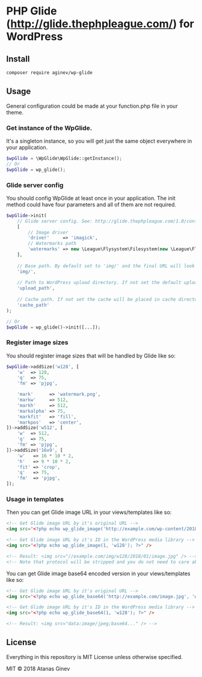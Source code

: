 # PHP Glide (http://glide.thephpleague.com/) for WordPress

## Install

```bash
composer require aginev/wp-glide
```

## Usage

General configuration could be made at your function.php file in your theme.


### Get instance of the WpGlide.

It's a singleton instance, so you will get just the same object everywhere in your application.

```php
$wpGlide = \WpGlide\WpGlide::getInstance();
// Or
$wpGlide = wp_glide();
```

### Glide server config

You should config WpGlide at least once in your application. The init method could have four parameters and all of them are not required.

```php
$wpGlide->init(
    // Glide server config. See: http://glide.thephpleague.com/1.0/config/setup/
    [
        // Image driver
        'driver'     => 'imagick',
        // Watermarks path
        'watermarks' => new \League\Flysystem\Filesystem(new \League\Flysystem\Adapter\Local(get_template_directory() . '/assets/img')),
    ],
    
    // Base path. By default set to 'img/' and the final URL will look like so: http://example.com/BASE-PATH/SIZE-SLUG/image.jpg.
    'img/',
    
    // Path to WordPress upload directory. If not set the default upload directory will be used.
    'upload_path',
    
    // Cache path. If not set the cache will be placed in cache directory at the root of the default upload path.
    'cache_path'
);

// Or
$wpGlide = wp_glide()->init([...]);
```

### Register image sizes

You should register image sizes that will be handled by Glide like so:

```php
$wpGlide->addSize('w128', [
    'w'  => 128,
    'q'  => 75,
    'fm' => 'pjpg',

    'mark'      => 'watermark.png',
    'markw'     => 512,
    'markh'     => 512,
    'markalpha' => 75,
    'markfit'   => 'fill',
    'markpos'   => 'center',
])->addSize('w512', [
    'w'  => 512,
    'q'  => 75,
    'fm' => 'pjpg',
])->addSize('16x9', [
    'w'   => 16 * 10 * 2,
    'h'   => 9 * 10 * 2,
    'fit' => 'crop',
    'q'   => 75,
    'fm'  => 'pjpg',
]);
```

### Usage in templates

Then you can get Glide image URL in your views/templates like so: 

```html
<!-- Get Glide image URL by it's original URL -->
<img src="<?php echo wp_glide_image('http://example.com/wp-content/2018/01/image.jpg', 'w128'); ?>" />

<!-- Get Glide image URL by it's ID in the WordPress media library -->
<img src="<?php echo wp_glide_image(1, 'w128'); ?>" />

<!-- Result: <img src="//example.com/img/w128/2018/01/image.jpg" /> -->
<!-- Note that protocol will be stripped and you do not need to care about it. -->
```

You can get Glide image base64 encoded version in your views/templates like so: 

```html
<!-- Get Glide image URL by it's original URL -->
<img src="<?php echo wp_glide_base64('http://example.com/image.jpg', 'w128'); ?>" />

<!-- Get Glide image URL by it's ID in the WordPress media library -->
<img src="<?php echo wp_glide_base64(1, 'w128'); ?>" />

<!-- Result: <img src="data:image/jpeg;base64..." /> -->
```

## License
Everything in this repository is MIT License unless otherwise specified.

MIT © 2018 Atanas Ginev
